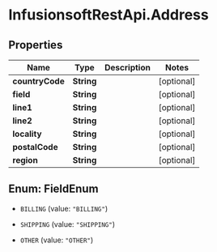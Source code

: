 # InfusionsoftRestApi.Address

## Properties
Name | Type | Description | Notes
------------ | ------------- | ------------- | -------------
**countryCode** | **String** |  | [optional] 
**field** | **String** |  | [optional] 
**line1** | **String** |  | [optional] 
**line2** | **String** |  | [optional] 
**locality** | **String** |  | [optional] 
**postalCode** | **String** |  | [optional] 
**region** | **String** |  | [optional] 


<a name="FieldEnum"></a>
## Enum: FieldEnum


* `BILLING` (value: `"BILLING"`)

* `SHIPPING` (value: `"SHIPPING"`)

* `OTHER` (value: `"OTHER"`)




